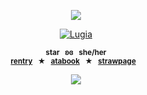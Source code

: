 <p align="center">
<img src="https://64.media.tumblr.com/9fd58a223da5e52b91d47881cf65c269/c3f2bfed2dca505a-71/s1280x1920/8d02d53e1c85f858ce0e5168c3b2efd7fbeff53c.pnj"/>
</p>
<p align="center">
<a href="https://pokemondb.net/pokedex/lugia"><img src="https://files.catbox.moe/mg8zyb.gif" alt="Lugia"></a>
<p align="center"
  
 <sup>**star⠀ʚɞ⠀she/her** </sub></sup>  <br>
  <sup>[**rentry**](https://rentry.co/starpkm)⠀★⠀[**atabook**](https://starpkmn.atabook.org/)⠀★⠀[**strawpage**](https://starpkmn.straw.page)⠀<br><br>
![](https://komarev.com/ghpvc/?username=docziegler&label=𓆩ʚɞ𓆪&color=dfbb4c)
<p align="center"> 
